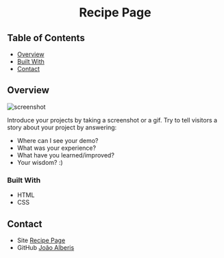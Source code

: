 <!-- Please update value in the {}  -->

<h1 align="center">Recipe Page</h1>

## Table of Contents

- [Overview](#overview)
- [Built With](#built-with)
- [Contact](#contact)

<!-- OVERVIEW -->

## Overview

![screenshot](https://user-images.githubusercontent.com/16707738/92399059-5716eb00-f132-11ea-8b14-bcacdc8ec97b.png)

Introduce your projects by taking a screenshot or a gif. Try to tell visitors a story about your project by answering:

- Where can I see your demo?
- What was your experience?
- What have you learned/improved?
- Your wisdom? :)

### Built With

- HTML
- CSS

## Contact

- Site [Recipe Page](https://joaoalberis.github.io/devchallenges/ChallengesWebResponsive/recipepage/)
- GitHub [João Alberis](https://github.com/joaoalberis)
